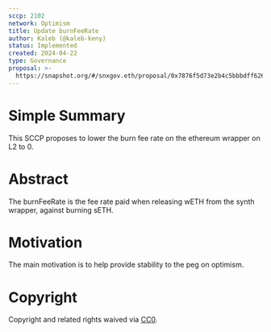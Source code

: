 ```yaml
---
sccp: 2102
network: Optimism
title: Update burnFeeRate
author: Kaleb (@kaleb-keny)
status: Implemented
created: 2024-04-22
type: Governance
proposal: >-
  https://snapshot.org/#/snxgov.eth/proposal/0x7876f5d73e2b4c5bbbdff6269393b77b800226cf3f3e998d2d8d6b8bec8f825c
---
```


# Simple Summary

This SCCP proposes to lower the burn fee rate on the ethereum wrapper on L2 to 0.

# Abstract

The burnFeeRate is the fee rate paid when releasing wETH from the synth wrapper, against burning sETH.

# Motivation

The main motivation is to help provide stability to the peg on optimism. 

# Copyright

Copyright and related rights waived via [CC0](https://creativecommons.org/publicdomain/zero/1.0/).



